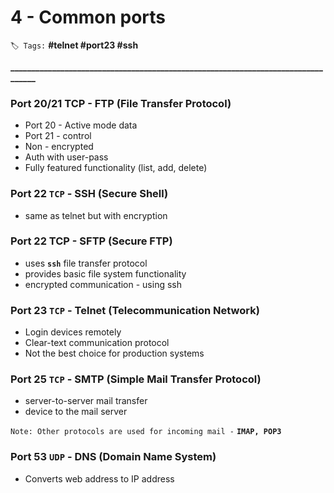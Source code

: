 # 4 - Common ports

`🏷️ Tags:` **\#telnet \#port23 \#ssh**

**\_\_\_\_\_\_\_\_\_\_\_\_\_\_\_\_\_\_\_\_\_\_\_\_\_\_\_\_\_\_\_\_\_\_\_\_\_\_\_\_\_\_\_\_\_\_\_\_\_\_\_\_\_\_\_\_\_\_\_\_\_\_\_\_\_\_\_\_\_\_\_\_\_\_\_\_\_\_\_\_\_**

### Port 20/21 TCP - FTP \(File Transfer Protocol\)

* Port 20 - Active mode data
* Port 21 - control
* Non - encrypted
* Auth with user-pass
* Fully featured functionality \(list, add, delete\)

### Port 22 `TCP` - SSH \(Secure Shell\)

* same as telnet but with encryption

### Port 22 TCP - SFTP \(Secure FTP\)

* uses **`ssh`** file transfer protocol
* provides basic file system functionality
* encrypted communication - using ssh

### Port 23 `TCP` - Telnet \(Telecommunication Network\)

* Login devices remotely
* Clear-text communication protocol
* Not the best choice for production systems

### Port 25 `TCP` - SMTP \(Simple Mail Transfer Protocol\)

* server-to-server mail transfer
* device to the mail server

`Note: Other protocols are used for incoming mail -` **`IMAP, POP3`**

### Port 53 `UDP` - DNS \(Domain Name System\)

* Converts web address to IP address

